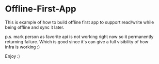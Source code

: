 # Offline-First-App

This is example of how to build offline first app to support read/write while being offline and sync it later.

p.s. mark person as favorite api is not working right now so it permanently returning failure. Which is good since it's can give a full visibility of how infra is working :)

Enjoy :)
